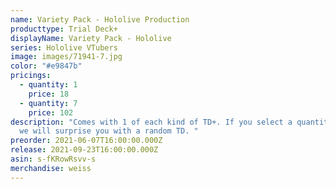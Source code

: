 ```yaml
---
name: Variety Pack - Hololive Production
producttype: Trial Deck+
displayName: Variety Pack - Hololive
series: Hololive VTubers
image: images/71941-7.jpg
color: "#e9847b"
pricings:
  - quantity: 1
    price: 18
  - quantity: 7
    price: 102
description: "Comes with 1 of each kind of TD+. If you select a quantity of 1,
  we will surprise you with a random TD. "
preorder: 2021-06-07T16:00:00.000Z
release: 2021-09-23T16:00:00.000Z
asin: s-fKRowRsvv-s
merchandise: weiss
---
```


